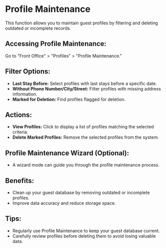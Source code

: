 # Profile Maintenance

This function allows you to maintain guest profiles by filtering and deleting outdated or incomplete records.

## Accessing Profile Maintenance:

Go to "Front Office" > "Profiles" > "Profile Maintenance."

## Filter Options:

* **Last Stay Before:**  Select profiles with last stays before a specific date. 
* **Without Phone Number/City/Street:** Filter profiles with missing address information. 
* **Marked for Deletion:**  Find profiles flagged for deletion.

## Actions:

* **View Profiles:**  Click to display a list of profiles matching the selected criteria. 
* **Delete Marked Profiles:**  Remove the selected profiles from the system. 

## Profile Maintenance Wizard (Optional):

* A wizard mode can guide you through the profile maintenance process.

## Benefits:

* Clean up your guest database by removing outdated or incomplete profiles.
* Improve data accuracy and reduce storage space.

## Tips:

* Regularly use Profile Maintenance to keep your guest database current.
* Carefully review profiles before deleting them to avoid losing valuable data.